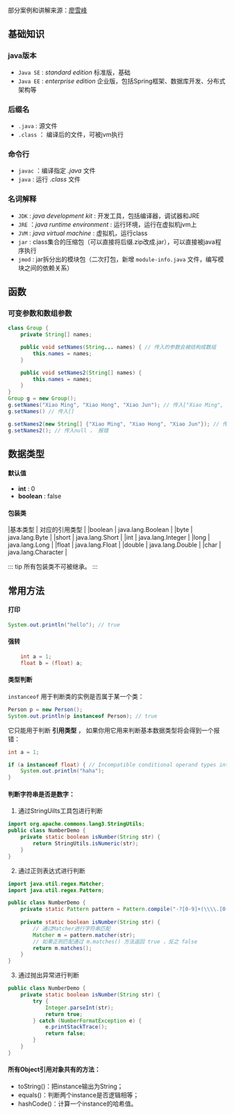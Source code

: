 部分案例和讲解来源：[廖雪峰](https://www.liaoxuefeng.com/wiki/1252599548343744/1255876875896416)

## 基础知识

### java版本

-   `Java SE` : *standard edition* 标准版，基础
-   `Java EE` : *enterprise edition* 企业版，包括Spring框架、数据库开发、分布式架构等

### 后缀名
-   `.java` : 源文件
-   `.class` ： 编译后的文件，可被jvm执行

### 命令行
-   `javac` ：编译指定 *.java* 文件
-   `java` : 运行 *.class* 文件


### 名词解释

-   `JDK` : *java development kit*  : 开发工具，包括编译器，调试器和JRE
-   `JRE` ：*java runtime environment* : 运行环境，运行在虚拟机jvm上
-   `JVM` : *java virtual machine* : 虚拟机，运行class
-   `jar` : class集合的压缩包（可以直接将后缀.zip改成.jar），可以直接被java程序执行
-   `jmod` : jar拆分出的模块包（二次打包，新增 `module-info.java` 文件，编写模块之间的依赖关系）

## 函数

### 可变参数和数组参数

```java
class Group {
    private String[] names;

    public void setNames(String... names) { // 传入的参数会被结构成数组
        this.names = names;
    }

    public void setNames2(String[] names) { 
        this.names = names;
    }
}
Group g = new Group();
g.setNames("Xiao Ming", "Xiao Hong", "Xiao Jun"); // 传入["Xiao Ming", "Xiao Hong", "Xiao Jun"]
g.setNames() // 传入[]

g.setNames2(new String[] {"Xiao Ming", "Xiao Hong", "Xiao Jun"}); // 传入["Xiao Ming", "Xiao Hong", "Xiao Jun"]
g.setNames2(); // 传入null ， 报错
```

## 数据类型

#### 默认值

-   **int** : 0
-   **boolean** : false

#### 包装类

|基本类型 |	对应的引用类型 |
|boolean |	java.lang.Boolean |
|byte |	java.lang.Byte |
|short |	java.lang.Short |
|int |	java.lang.Integer |
|long |	java.lang.Long |
|float |	java.lang.Float |
|double |	java.lang.Double |
|char |	java.lang.Character |

::: tip
所有包装类不可被继承。
:::

## 常用方法

#### 打印
```java
System.out.println("hello"); // true
```

#### 强转

```java
    int a = 1;
    float b = (float) a;
```

#### 类型判断

`instanceof` 用于判断类的实例是否属于某一个类：

```java
Person p = new Person();
System.out.println(p instanceof Person); // true
```

它只能用于判断 **引用类型** ， 如果你用它用来判断基本数据类型将会得到一个报错： 

```java
int a = 1;

if (a instanceof float) { // Incompatible conditional operand types int and float
    System.out.println("haha");
}
```

#### 判断字符串是否是数字：

1. 通过StringUilts工具包进行判断

```java
import org.apache.commons.lang3.StringUtils;
public class NumberDemo {
    private static boolean isNumber(String str) {
        return StringUtils.isNumeric(str);
    }
}
```

2.  通过正则表达式进行判断

```java
import java.util.regex.Matcher;
import java.util.regex.Pattern;

public class NumberDemo {
    private static Pattern pattern = Pattern.compile("-?[0-9]+(\\\\.[0-9]+)?");
    
    private static boolean isNumber(String str) {
        // 通过Matcher进行字符串匹配
        Matcher m = pattern.matcher(str);
        // 如果正则匹配通过 m.matches() 方法返回 true ，反之 false
        return m.matches();
    }
}
```

3.  通过抛出异常进行判断

```java
public class NumberDemo {
    private static boolean isNumber(String str) {
        try {
            Integer.parseInt(str);
            return true;
        } catch (NumberFormatException e) {
            e.printStackTrace();
            return false;
        }
    }
}
```

#### 所有Object引用对象共有的方法：

-   toString()：把instance输出为String；
-   equals()：判断两个instance是否逻辑相等；
-   hashCode()：计算一个instance的哈希值。

